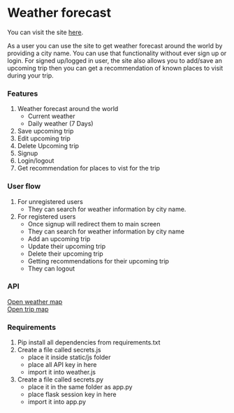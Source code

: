 # Weather forecast

You can visit the site [here](https://kevinchh-weather.herokuapp.com).
 
As a user you can use the site to get weather forecast around the world by providing a city name. You can use that functionality without ever sign up or login. For signed up/logged in user, the site also allows you to add/save an upcoming trip then you can get a recommendation of known places to visit during your trip.

### Features
1. Weather forecast around the world
	* Current weather
	* Daily weather (7 Days)
2. Save upcoming trip
3. Edit upcoming trip
4. Delete Upcoming trip
5. Signup
6. Login/logout
7. Get recommendation for places to vist for the trip


### User flow
1. For unregistered users
	* They can search for weather information by city name.
2. For registered users
	* Once signup will redirect them to main screen
	* They can search for weather information by city name
	* Add an upcoming trip
	* Update their upcoming trip
	* Delete their upcoming trip
	* Getting recommendations for their upcoming trip
	* They can logout

### API
[Open weather map](https://openweathermap.org/api)  
[Open trip map](https://opentripmap.io/)

### Requirements
1. Pip install all dependencies from requirements.txt
2. Create a file called secrets.js
	* place it inside static/js folder
	* place all API key in here
	* import it into weather.js
3. Create a file called secrets.py
	* place it in the same folder as app.py
	* place flask session key in here 
	* import it into app.py
